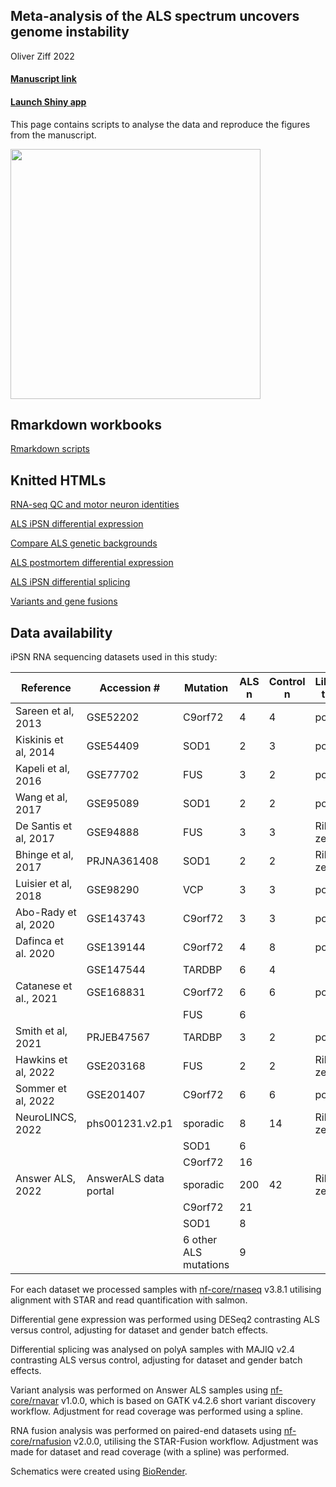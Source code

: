 ## Meta-analysis of the ALS spectrum uncovers genome instability

Oliver Ziff 2022

#### [Manuscript link](https://www.medrxiv.org/)

#### [Launch Shiny app](https://oliverziff.shinyapps.io/ipsn_als_meta/)

This page contains scripts to analyse the data and reproduce the figures from the manuscript.

<img src="https://ojziff.github.io/ipsn_als_meta/figures/ipsn_meta_pipeline.png" height="400">

## Rmarkdown workbooks

[Rmarkdown scripts](https://github.com/ojziff/ipsn_als_meta/blob/main/scripts/)

## Knitted HTMLs

[RNA-seq QC and motor neuron identities](https://ojziff.github.io/ipsn_als_meta/html/qc_identities.html) 

[ALS iPSN differential expression](https://ojziff.github.io/ipsn_als_meta/html/pan_als_expression.html) 

[Compare ALS genetic backgrounds](https://ojziff.github.io/ipsn_als_meta/html/compare_als_subgroups.html) 

[ALS postmortem differential expression](https://ojziff.github.io/ipsn_als_meta/html/postmortem_spinal_cord.html) 

[ALS iPSN differential splicing](https://ojziff.github.io/ipsn_als_meta/html/pan_als_splicing.html)

[Variants and gene fusions](https://ojziff.github.io/ipsn_als_meta/html/variants_fusions.html)

## Data availability

iPSN RNA sequencing datasets used in this study:

| Reference             | Accession #           | Mutation              | ALS n | Control n | Library type | Paper URL                                    |
|-----------------------|-----------------------|-----------------------|-------|-----------|--------------|----------------------------------------------|
| Sareen et al, 2013    | GSE52202              | C9orf72               |     4 |         4 | polyA        | https://www.ncbi.nlm.nih.gov/pubmed/24154603 |
| Kiskinis et al, 2014  | GSE54409              | SOD1                  |     2 |         3 | polyA        | https://www.ncbi.nlm.nih.gov/pubmed/24704492 |
| Kapeli et al, 2016    | GSE77702              | FUS                   |     3 |         2 | polyA        | https://www.ncbi.nlm.nih.gov/pubmed/27378374 |
| Wang et al, 2017      | GSE95089              | SOD1                  |     2 |         2 | polyA        | https://pubmed.ncbi.nlm.nih.gov/28401346/    |
| De Santis et al, 2017 | GSE94888              | FUS                   |     3 |         3 | Ribo-zero    | https://www.ncbi.nlm.nih.gov/pubmed/28988989 |
| Bhinge et al, 2017    | PRJNA361408           | SOD1                  |     2 |         2 | Ribo-zero    | https://pubmed.ncbi.nlm.nih.gov/28366453/    |
| Luisier et al, 2018   | GSE98290              | VCP                   |     3 |         3 | polyA        | https://pubmed.ncbi.nlm.nih.gov/29789581/    |
| Abo-Rady et al, 2020  | GSE143743             | C9orf72               |     3 |         3 | polyA        | https://pubmed.ncbi.nlm.nih.gov/32084385/    |
| Dafinca et al. 2020   | GSE139144             | C9orf72               |     4 |         8 | polyA        | https://pubmed.ncbi.nlm.nih.gov/32330447/    |
|                       | GSE147544             | TARDBP                |     6 |         4 |              |                                              |
| Catanese et al., 2021 | GSE168831             | C9orf72               |     6 |         6 | polyA        | https://pubmed.ncbi.nlm.nih.gov/34125498/    |
|                       |                       | FUS                   |     6 |           |              |                                              |
| Smith et al, 2021     | PRJEB47567            | TARDBP                |     3 |         2 | polyA        | https://pubmed.ncbi.nlm.nih.gov/34660586/    |
| Hawkins et al, 2022   | GSE203168             | FUS                   |     2 |         2 | Ribo-zero    | https://pubmed.ncbi.nlm.nih.gov/35750046/                                     |
| Sommer et al, 2022    | GSE201407             | C9orf72               |     6 |         6 | polyA        | in press                                     |
| NeuroLINCS, 2022      | phs001231.v2.p1       | sporadic              |     8 |        14 | Ribo-zero    | https://pubmed.ncbi.nlm.nih.gov/34746695/    |
|                       |                       | SOD1                  |     6 |           |              |                                              |
|                       |                       | C9orf72               |    16 |           |              |                                              |
| Answer ALS, 2022      | AnswerALS data portal | sporadic              |   200 |        42 | Ribo-zero    | https://pubmed.ncbi.nlm.nih.gov/35115730/    |
|                       |                       | C9orf72               |    21 |           |              |                                              |
|                       |                       | SOD1                  |     8 |           |              |                                              |
|                       |                       | 6 other ALS mutations |     9 |           |              |                                              |

For each dataset we processed samples with [nf-core/rnaseq](https://nf-co.re/rnaseq) v3.8.1 utilising alignment with STAR and read quantification with salmon. 

Differential gene expression was performed using DESeq2 contrasting ALS versus control, adjusting for dataset and gender batch effects. 

Differential splicing was analysed on polyA samples with MAJIQ v2.4 contrasting ALS versus control, adjusting for dataset and gender batch effects. 

Variant analysis was performed on Answer ALS samples using [nf-core/rnavar](https://nf-co.re/rnavar) v1.0.0, which is based on GATK v4.2.6 short variant discovery workflow. Adjustment for read coverage was performed using a spline.

RNA fusion analysis was performed on paired-end datasets using [nf-core/rnafusion](https://nf-co.re/rnafusion) v2.0.0, utilising the STAR-Fusion workflow. Adjustment was made for dataset and read coverage (with a spline) was performed.

Schematics were created using [BioRender](https://biorender.com/).


